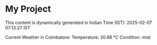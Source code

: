 # My Project

This content is dynamically generated in Indian Time (IST): 2025-02-07 07:13:27 IST


Current Weather in Coimbatore:
Temperature: 20.88 °C
Condition: mist
